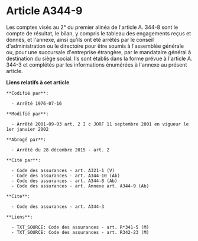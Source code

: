 # Article A344-9

Les comptes visés au 2° du premier alinéa de l'article A. 344-8 sont le compte de résultat, le bilan, y compris le tableau
des engagements reçus et donnés, et l'annexe, ainsi qu'ils ont été arrêtés par le conseil d'administration ou le directoire
pour être soumis à l'assemblée générale ou, pour une succursale d'entreprise étrangère, par le mandataire général à
destination du siège social. Ils sont établis dans la forme prévue à l'article A. 344-3 et complétés par les informations
énumérées à l'annexe au présent article.

**Liens relatifs à cet article**

	**Codifié par**:

	  - Arrêté 1976-07-16

	**Modifié par**:

	  - Arrêté 2001-09-03 art. 2 I c JORF 11 septembre 2001 en vigueur le 1er janvier 2002

	**Abrogé par**:

	  - Arrêté du 28 décembre 2015 - art. 2

	**Cité par**:

	  - Code des assurances - art. A321-1 (V)
	  - Code des assurances - art. A344-10 (Ab)
	  - Code des assurances - art. A344-8 (Ab)
	  - Code des assurances - art. Annexe art. A344-9 (Ab)

	**Cite**:

	  - Code des assurances - art. A344-3

	**Liens**:

	  - TXT_SOURCE: Code des assurances - art. R*341-5 (M)
	  - TXT_SOURCE: Code des assurances - art. R342-23 (M)
